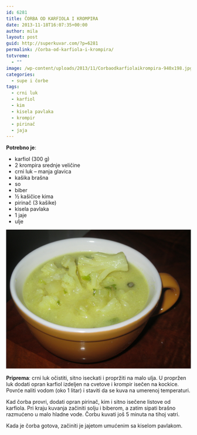 ```yaml
---
id: 6281
title: ČORBA OD KARFIOLA I KROMPIRA
date: 2013-11-18T16:07:35+00:00
author: mila
layout: post
guid: http://superkuvar.com/?p=6281
permalink: /čorba-od-karfiola-i-krompira/
totvreme:
  - ""
image: /wp-content/uploads/2013/11/Corbaodkarfiolaikrompira-940x198.jpg
categories:
  - supe i čorbe
tags:
  - crni luk
  - karfiol
  - kim
  - kisela pavlaka
  - krompir
  - pirinač
  - jaja
---
```

**Potrebno je**:

  * karfiol (300 g)
  * 2 krompira srednje veličine
  * crni luk &#8211; manja glavica
  * kašika brašna
  * so
  * biber
  * ½ kašičice kima
  * pirinač (3 kašike)
  * kisela pavlaka
  * 1 jaje
  * ulje

![<img class="alignnone size-medium wp-image-6282" src="/wp-content/uploads/2013/11/Corbaodkarfiolaikrompira-1024x768.jpg" alt="Corbaodkarfiolaikrompira" width="300" height="225" />](/wp-content/uploads/2013/11/Corbaodkarfiolaikrompira.jpg)

**Priprema**: crni luk očistiti, sitno iseckati i propržiti na malo ulja. U propržen luk dodati opran karfiol izdeljen na cvetove i krompir isečen na kockice. Povrće naliti vodom (oko 1 litar) i staviti da se kuva na umerenoj temperaturi.

Kad čorba provri, dodati opran pirinač, kim i sitno isečene listove od karfiola. Pri kraju kuvanja začiniti solju i biberom, a zatim sipati brašno razmućeno u malo hladne vode. Čorbu kuvati još 5 minuta na tihoj vatri.

Kada je čorba gotova, začiniti je jajetom umućenim sa kiselom pavlakom.